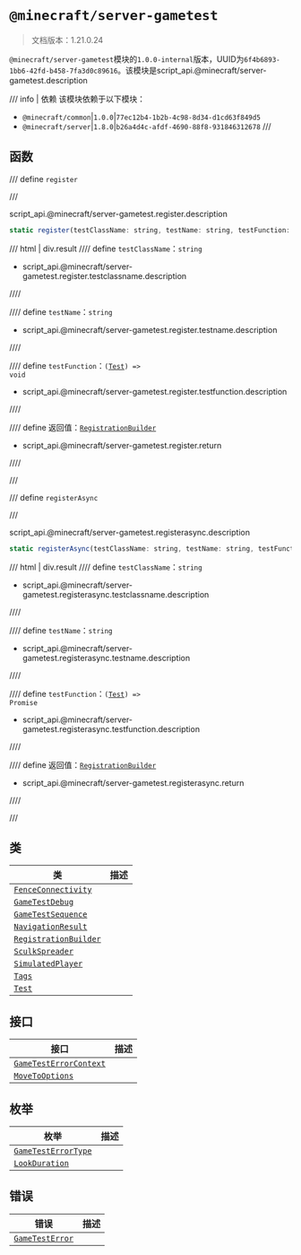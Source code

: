 # `@minecraft/server-gametest`

> 文档版本：1.21.0.24

`@minecraft/server-gametest`模块的`1.0.0-internal`版本，UUID为`6f4b6893-1bb6-42fd-b458-7fa3d0c89616`。该模块是script_api.@minecraft/server-gametest.description

/// info | 依赖
该模块依赖于以下模块：

- `@minecraft/common`|`1.0.0`|`77ec12b4-1b2b-4c98-8d34-d1cd63f849d5`
- `@minecraft/server`|`1.8.0`|`b26a4d4c-afdf-4690-88f8-931846312678`
///

## 函数

/// define
`register`


///

script_api.@minecraft/server-gametest.register.description

```js
static register(testClassName: string, testName: string, testFunction: (arg: Test) => void): RegistrationBuilder
```

/// html | div.result
//// define
`testClassName`：`string`

- script_api.@minecraft/server-gametest.register.testclassname.description


////

//// define
`testName`：`string`

- script_api.@minecraft/server-gametest.register.testname.description


////

//// define
`testFunction`：<code>(<a href="./test/">Test</a>) =&gt; void</code>

- script_api.@minecraft/server-gametest.register.testfunction.description


////

//// define
返回值：[`RegistrationBuilder`](./registrationbuilder.md)

- script_api.@minecraft/server-gametest.register.return


////

///


/// define
`registerAsync`


///

script_api.@minecraft/server-gametest.registerasync.description

```js
static registerAsync(testClassName: string, testName: string, testFunction: (arg: Test) => Promise<void>): RegistrationBuilder
```

/// html | div.result
//// define
`testClassName`：`string`

- script_api.@minecraft/server-gametest.registerasync.testclassname.description


////

//// define
`testName`：`string`

- script_api.@minecraft/server-gametest.registerasync.testname.description


////

//// define
`testFunction`：<code>(<a href="./test/">Test</a>) =&gt; Promise<void></code>

- script_api.@minecraft/server-gametest.registerasync.testfunction.description


////

//// define
返回值：[`RegistrationBuilder`](./registrationbuilder.md)

- script_api.@minecraft/server-gametest.registerasync.return


////

///


## 类

|类|描述|
|---|---|
|[`FenceConnectivity`](./fenceconnectivity.md)||
|[`GameTestDebug`](./gametestdebug.md)||
|[`GameTestSequence`](./gametestsequence.md)||
|[`NavigationResult`](./navigationresult.md)||
|[`RegistrationBuilder`](./registrationbuilder.md)||
|[`SculkSpreader`](./sculkspreader.md)||
|[`SimulatedPlayer`](./simulatedplayer.md)||
|[`Tags`](./tags.md)||
|[`Test`](./test.md)||

## 接口

|接口|描述|
|---|---|
|[`GameTestErrorContext`](./gametesterrorcontext.md)||
|[`MoveToOptions`](./movetooptions.md)||

## 枚举

|枚举|描述|
|---|---|
|[`GameTestErrorType`](./gametesterrortype.md)||
|[`LookDuration`](./lookduration.md)||

## 错误

|错误|描述|
|---|---|
|[`GameTestError`](./gametesterror.md)||
